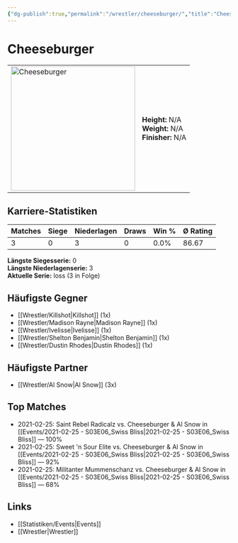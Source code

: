 ```yaml
---
{"dg-publish":true,"permalink":"/wrestler/cheeseburger/","title":"Cheeseburger","tags":["wrestler"],"noteIcon":""}
---
```



# Cheeseburger

<table>
        <tr>
        <td><img src="https://github.com/CptSpaulding1980/choke-slam-wrestling/releases/download/images/Cheeseburger.png" width="280" alt="Cheeseburger"></td>
        <td>
        <b>Height:</b> N/A<br>
        <b>Weight:</b> N/A<br>
        <b>Finisher:</b> N/A<br>
        </td>
        </tr>
        </table>
        
## Karriere-Statistiken

| Matches | Siege | Niederlagen | Draws | Win % | Ø Rating |
|---------|-------|-------------|-------|-------|-----------|
| 3 | 0 | 3 | 0 | 0.0% | 86.67 |

**Längste Siegesserie:** 0<br>**Längste Niederlagenserie:** 3<br>**Aktuelle Serie:** loss (3 in Folge)


## Häufigste Gegner
- [[Wrestler/Killshot\|Killshot]] (1x)
- [[Wrestler/Madison Rayne\|Madison Rayne]] (1x)
- [[Wrestler/Ivelisse\|Ivelisse]] (1x)
- [[Wrestler/Shelton Benjamin\|Shelton Benjamin]] (1x)
- [[Wrestler/Dustin Rhodes\|Dustin Rhodes]] (1x)

## Häufigste Partner
- [[Wrestler/Al Snow\|Al Snow]] (3x)

## Top Matches
- 2021-02-25: Saint Rebel Radicalz vs. Cheeseburger & Al Snow in [[Events/2021-02-25 - S03E06_Swiss Bliss\|2021-02-25 - S03E06_Swiss Bliss]] — 100%
- 2021-02-25: Sweet 'n Sour Elite vs. Cheeseburger & Al Snow in [[Events/2021-02-25 - S03E06_Swiss Bliss\|2021-02-25 - S03E06_Swiss Bliss]] — 92%
- 2021-02-25: Militanter Mummenschanz vs. Cheeseburger & Al Snow in [[Events/2021-02-25 - S03E06_Swiss Bliss\|2021-02-25 - S03E06_Swiss Bliss]] — 68%

## Links
- [[Statistiken/Events\|Events]]
- [[Wrestler\|Wrestler]]
